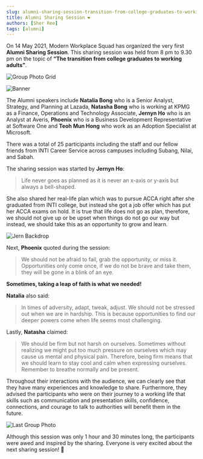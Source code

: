 ```yaml
---
slug: alumni-sharing-session-transition-from-college-graduates-to-working-adults
title: Alumni Sharing Session ❤️
authors: [Sher Ree]
tags: [alumni]
---
```


On 14 May 2021, Modern Workplace Squad has organized the very first **Alumni Sharing Session**. This sharing session was held from 8 pm to 9.30 pm on the topic of **“The transition from college graduates to working adults”**.  

![Group Photo Grid](img/2021-01-29-launching-smp/group_photo_grid.png)

<!--truncate-->

![Banner](img/2021-01-29-launching-smp/banner.png)

The Alumni speakers include **Natalia Bong** who is a Senior Analyst, Strategy, and Planning at Lazada, **Natasha Bong** who is working at KPMG as a Finance, Operations and Technology Associate, **Jernyn Ho** who is an Analyst at Averis, **Phoenix** who is a Business Development Representative at Software One and **Teoh Mun Hong** who work as an Adoption Specialist at Microsoft.

There was a total of 25 participants including the staff and our fellow friends from INTI Career Service across campuses including Subang, Nilai, and Sabah.

The sharing session was started by **Jernyn Ho**:

> Life never goes as planned as it is never an x-axis or y-axis but always a bell-shaped.

She also shared her real-life plan which was to pursue ACCA right after she graduated from INTI college, but instead she got a job offer which has put her ACCA exams on hold. It is true that life does not go as plan, therefore, we should not give up or be upset when things do not go our way but instead, we should take this as an opportunity to grow and learn.

![Jern Backdrop](img/2021-01-29-launching-smp/jern_backdrop.png)

Next, **Phoenix** quoted during the session:

> We should not be afraid to fail, grab the opportunity, or miss it. Opportunities only come once, if we do not be brave and take them, they will be gone in a blink of an eye.

**Sometimes, taking a leap of faith is what we needed!**

**Natalia** also said:

> In times of adversity, adapt, tweak, adjust. We should not be stressed out when we are in hardship. This is because opportunities to find our deeper powers come when life seems most challenging.

Lastly, **Natasha** claimed:

> We should be firm but not harsh on ourselves. Sometimes without realizing we might put too much pressure on ourselves which may cause us mental and physical pain. Therefore, being firm means that we should learn to stay cool and calm when expressing ourselves. Remember to breathe normally and be present.

Throughout their interactions with the audience, we can clearly see that they have many experiences and knowledge to share. Furthermore, they advised the participants who were on their journey to a working life that skills such as communication and presentation skills, confidence, connections, and courage to talk to authorities will benefit them in the future.

![Last Group Photo](img/2021-01-29-launching-smp/last_group_photo.png)

Although this session was only 1 hour and 30 minutes long, the participants were awed and inspired by the sharing. Everyone is very excited about the next sharing session! 🎉
